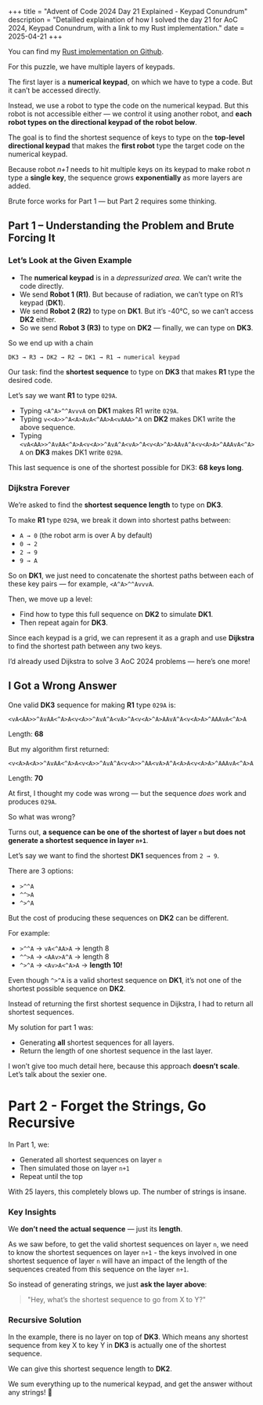 +++
title = "Advent of Code 2024 Day 21 Explained - Keypad Conundrum"
description = "Detailled explaination of how I solved the day 21 for AoC 2024, Keypad Conundrum, with a link to my Rust implementation."
date = 2025-04-21
+++

You can find my [Rust implementation on Github](https://github.com/antoineprdhmm/advent_of_code/blob/master/src/y2024/day21/mod.rs).

For this puzzle, we have multiple layers of keypads.

The first layer is a **numerical keypad**, on which we have to type a code. But it can’t be accessed directly.

Instead, we use a robot to type the code on the numerical keypad. But this robot is not accessible either — we control it using another robot, and **each robot types on the directional keypad of the robot below**.

The goal is to find the shortest sequence of keys to type on the **top-level directional keypad** that makes the **first robot** type the target code on the numerical keypad.

Because robot *n+1* needs to hit multiple keys on its keypad to make robot *n* type a **single key**, the sequence grows **exponentially** as more layers are added.

Brute force works for Part 1 — but Part 2 requires some thinking.

## Part 1 – Understanding the Problem and Brute Forcing It

### Let’s Look at the Given Example

- The **numerical keypad** is in a *depressurized area*. We can’t write the code directly.
- We send **Robot 1 (R1)**. But because of radiation, we can’t type on R1’s keypad (**DK1**).
- We send **Robot 2 (R2)** to type on **DK1**. But it’s -40°C, so we can’t access **DK2** either.
- So we send **Robot 3 (R3)** to type on **DK2** — finally, we can type on **DK3**.

So we end up with a chain 

```
DK3 → R3 → DK2 → R2 → DK1 → R1 → numerical keypad
```

Our task: find the **shortest sequence** to type on **DK3** that makes **R1** type the desired code.

Let’s say we want **R1** to type `029A`.

- Typing `<A^A>^^AvvvA` on **DK1** makes R1 write `029A`.
- Typing `v<<A>>^A<A>AvA<^AA>A<vAAA>^A` on **DK2** makes DK1 write the above sequence.
- Typing `<vA<AA>>^AvAA<^A>A<v<A>>^AvA^A<vA>^A<v<A>^A>AAvA^A<v<A>A>^AAAvA<^A>A` on **DK3** makes DK1 write `029A`.

This last sequence is one of the shortest possible for DK3: **68 keys long**.

### Dijkstra Forever

We’re asked to find the **shortest sequence length** to type on **DK3**.

To make **R1** type `029A`, we break it down into shortest paths between:

- `A → 0` (the robot arm is over A by default)
- `0 → 2`
- `2 → 9`
- `9 → A`

So on **DK1**, we just need to concatenate the shortest paths between each of these key pairs — for example, `<A^A>^^AvvvA`.

Then, we move up a level:

- Find how to type this full sequence on **DK2** to simulate **DK1**.
- Then repeat again for **DK3**.

Since each keypad is a grid, we can represent it as a graph and use **Dijkstra** to find the shortest path between any two keys.

I’d already used Dijkstra to solve 3 AoC 2024 problems — here’s one more!

## I Got a Wrong Answer

One valid **DK3** sequence for making **R1** type `029A` is:

```
<vA<AA>>^AvAA<^A>A<v<A>>^AvA^A<vA>^A<v<A>^A>AAvA^A<v<A>A>^AAAvA<^A>A
```

Length: **68**

But my algorithm first returned:

```
<v<A>A<A>>^AvAA<^A>A<v<A>>^AvA^A<v<A>>^AA<vA>A^A<A>A<v<A>A>^AAAvA<^A>A
```

Length: **70**

At first, I thought my code was wrong — but the sequence *does* work and produces `029A`.

So what was wrong?

Turns out, **a sequence can be one of the shortest of layer `n` but does not generate a shortest sequence in layer `n+1`**.

Let’s say we want to find the shortest **DK1** sequences from `2 → 9`.

There are 3 options:

- `>^^A`
- `^^>A`
- `^>^A`

But the cost of producing these sequences on **DK2** can be different.

For example:

- `>^^A` → `vA<^AA>A` → length 8
- `^^>A` → `<AAv>A^A` → length 8
- `^>^A` → `<Av>A<^A>A` → **length 10!**

Even though `^>^A` is a valid shortest sequence on **DK1**, it’s not one of the shortest possible sequence on **DK2**.

Instead of returning the first shortest sequence in Dijkstra, I had to return all shortest sequences.

My solution for part 1 was:

- Generating **all** shortest sequences for all layers.
- Return the length of one shortest sequence in the last layer.

I won’t give too much detail here, because this approach **doesn’t scale**. Let’s talk about the sexier one.

# Part 2 - Forget the Strings, Go Recursive

In Part 1, we:

- Generated all shortest sequences on layer `n`
- Then simulated those on layer `n+1`
- Repeat until the top

With 25 layers, this completely blows up. The number of strings is insane.

### Key Insights

We **don’t need the actual sequence** — just its **length**.

As we saw before, to get the valid shortest sequences on layer `n`, we need to know the shortest sequences on layer `n+1` - the keys involved in one shortest sequence of layer `n` will have an impact of the length of the sequences created from this sequence on the layer `n+1`. 

So instead of generating strings, we just **ask the layer above**:

> "Hey, what’s the shortest sequence to go from X to Y?"
> 

### Recursive Solution

In the example, there is no layer on top of **DK3**. Which means any shortest sequence from key X to key Y in **DK3** is actually one of the shortest sequence.

We can give this shortest sequence length to **DK2**.

We sum everything up to the numerical keypad, and get the answer without any strings! 🎉